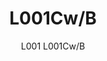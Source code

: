 ---
designer: Alberto Basaglia Natalia Rota Nodari
description: "L001%20is%20a%20collection%20of%20lamps%20with%20an%20iconic%20design%20consisting%20of%20elements%20capable%20of%20creating%20different%20combinations.%20Suspension%20lamp%20with%20injection%20moulded%20polycarbonate%20diffuser%20%D8%20520mm.%20The%20lenght%20of%20the%20cable%20can%20be%203000%2C%206000%2C%208000%20mm%20with%202%2C%204%2C%205%20cable%20clamps."
image_primary: img/L0001CW_L001CW-B_01_zoom.jpg
image_secondary: ../../../images/blank.png
manufacturer: Pedrali
href: https://www.pedrali.it/en/products/catalog/Lamp-L001CW-B/
subtitle: L001 L001Cw/B
title: L001Cw/B
image_thumb: img/L0001CW_L001CW-B_cover.jpg
tags: 
  - pedrali
  - lamps
category: lamps
slug: /manufacturers/pedrali/lamps/alberto-basaglia-natalia-rota-nodari-l-001-cw-b
---